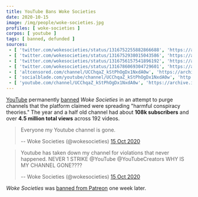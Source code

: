 ```yaml
---
title: YouTube Bans Woke Societies
date: 2020-10-15
image: /img/people/woke-societies.jpg
profiles: [ woke-societies ]
corpos: [ youtube ]
tags: [ banned, defunded ]
sources:
 - [ 'twitter.com/wokesocieties/status/1316752255882866688', 'https://archive.is/A2nb0' ]
 - [ 'twitter.com/wokesocieties/status/1316752938015043586', 'https://archive.is/1pMeO' ]
 - [ 'twitter.com/wokesocieties/status/1316756157541896192', 'https://archive.is/DRLQQ' ]
 - [ 'twitter.com/wokesocieties/status/1316786069304729601', 'https://archive.is/hmqtz' ]
 - [ 'altcensored.com/channel/UCChqaZ_kStPhOgDx1NxdA0w', 'https://archive.is/NRT03' ]
 - [ 'socialblade.com/youtube/channel/UCChqaZ_kStPhOgDx1NxdA0w', 'http://web.archive.org/web/20201102182502/https://socialblade.com/youtube/channel/UCChqaZ_kStPhOgDx1NxdA0w' ]
 - [ 'youtube.com/channel/UCChqaZ_kStPhOgDx1NxdA0w', 'https://archive.is/1Oa5R/image' ]
---
```


[YouTube](/youtube/) permanently [banned](/tags/banned/) _Woke Societies_ in an
attempt to purge channels that the platform claimed were spreading "harmful
conspiracy theories." The year and a half old channel had about **108k
subscribers** and over **4.5 million total views** across 192 videos.

> Everyone my Youtube channel is gone.
>
> -- Woke Societies (@wokesocieties) [15 Oct 2020](https://archive.is/A2nb0)

> Youtube has taken down my channel for violations that never happened. NEVER 1
> STRIKE @YouTube @YouTubeCreators WHY IS MY CHANNEL GONE????
>
> -- Woke Societies (@wokesocieties) [15 Oct 2020](https://archive.is/1pMeO)

_Woke Societies_ was [banned from Patreon](/e/patreon-bans-woke-societies/) one week later.
